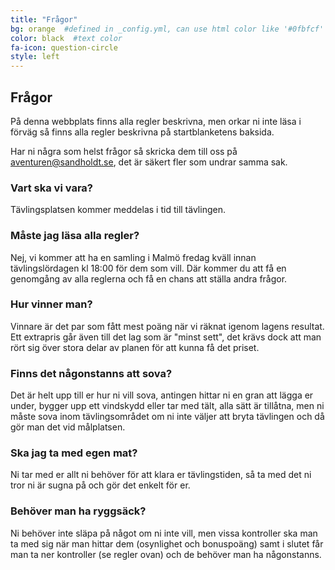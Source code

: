 ```yaml
---
title: "Frågor"
bg: orange  #defined in _config.yml, can use html color like '#0fbfcf'
color: black  #text color
fa-icon: question-circle
style: left
---
```


## Frågor

På denna webbplats finns alla regler beskrivna, men orkar ni inte läsa i förväg 
så finns alla regler beskrivna på startblanketens baksida.


Har ni några som helst frågor så skricka dem till oss på
<a href="mailto:aventuren@sandholdt.se?subject=Frågor+inför+äventuren">aventuren@sandholdt.se</a>, 
det är säkert fler som undrar samma sak. 

### Vart ska vi vara?

Tävlingsplatsen kommer meddelas i tid till tävlingen.

### Måste jag läsa alla regler?

Nej, vi kommer att ha en samling i Malmö fredag kväll innan tävlingslördagen kl 18:00 för dem som vill.
Där kommer du att få en genomgång av alla reglerna och få en chans att ställa andra frågor.

### Hur vinner man?

Vinnare är det par som fått mest poäng när vi räknat igenom lagens resultat.
Ett extrapris går även till det lag som är "minst sett", det krävs dock att man 
rört sig över stora delar av planen för att kunna få det priset.

### Finns det någonstanns att sova?

Det är helt upp till er hur ni vill sova, antingen hittar ni en gran att lägga er under, bygger upp
ett vindskydd eller tar med tält, alla sätt är tillåtna, men ni måste sova inom tävlingsområdet om ni inte väljer
att bryta tävlingen och då gör man det vid målplatsen. 

### Ska jag ta med egen mat?

Ni tar med er allt ni behöver för att klara er tävlingstiden, så ta med det ni tror ni är sugna på och gör det enkelt för er.

### Behöver man ha ryggsäck?

Ni behöver inte släpa på något om ni inte vill, men vissa kontroller ska man ta med sig när man hittar dem 
(osynlighet och bonuspoäng) samt i slutet får man ta ner kontroller (se regler ovan) och de behöver man ha någonstanns.
